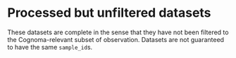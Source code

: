 # Processed but unfiltered datasets

These datasets are complete in the sense that they have not been filtered to the Cognoma-relevant subset of observation. Datasets are not guaranteed to have the same `sample_id`s.
